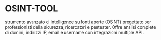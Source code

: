 # OSINT-TOOL
strumento avanzato di intelligence su fonti aperte (OSINT) progettato per professionisti della sicurezza, ricercatori e pentester. Offre analisi complete di domini, indirizzi IP, email e username con integrazioni multiple API.
